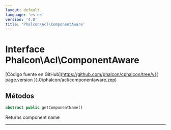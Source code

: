 ```yaml
---
layout: default
language: 'es-es'
version: '4.0'
title: 'Phalcon\Acl\ComponentAware'
---
```

# Interface **Phalcon\Acl\ComponentAware**

[Código fuente en GitHub](https://github.com/phalcon/cphalcon/tree/v{{ page.version }}.0/phalcon/acl/componentaware.zep)

## Métodos

```php
abstract public getComponentName()
```

Returns component name

* * *